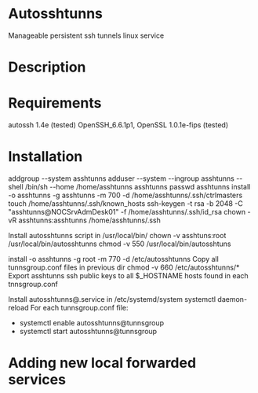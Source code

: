 # Autosshtunns
Manageable persistent ssh tunnels linux service

# Description

# Requirements
autossh 1.4e (tested)
OpenSSH_6.6.1p1, OpenSSL 1.0.1e-fips (tested)

# Installation
addgroup --system asshtunns
adduser --system --ingroup asshtunns --shell /bin/sh --home /home/asshtunns asshtunns
passwd asshtunns
install -o asshtunns -g asshtunns -m 700 -d /home/asshtunns/.ssh/ctrlmasters
touch /home/asshtunns/.ssh/known_hosts
ssh-keygen -t rsa -b 2048 -C "asshtunns@NOCSrvAdmDesk01" -f /home/asshtunns/.ssh/id_rsa
chown -vR asshtunns:asshtunns /home/asshtunns/.ssh

Install autosshtunns script in /usr/local/bin/
chown -v asshtuns:root /usr/local/bin/autosshtunns
chmod -v 550 /usr/local/bin/autosshtuns

install -o asshtunns -g root -m 770 -d /etc/autosshtunns
Copy all tunnsgroup.conf files in previous dir
chmod -v 660 /etc/autosshtunns/*
Export asshtunns ssh public keys to all $_HOSTNAME hosts found in each tnnsgroup.conf

Install autosshtunns@.service in /etc/systemd/system
systemctl daemon-reload
For each tunnsgroup.conf file:
* systemctl enable autosshtunns@tunnsgroup
* systemctl start autosshtunns@tunnsgroup

# Adding new local forwarded services
